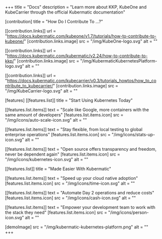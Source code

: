 +++
title = "Docs"
description = "Learn more about KKP, KubeOne and KubeCarrier through the official Kubermatic documentation"

[contribution]
title = "How Do I Contribute To ...?"

  [[contribution.links]]
  url = "https://docs.kubermatic.com/kubeone/v1.7/tutorials/how-to-contribute-to-kubeone/"
  [contribution.links.image]
  src = "/img/KubeOne-logo.svg"
  alt = ""

  [[contribution.links]]
  url = "https://docs.kubermatic.com/kubermatic/v2.24/how-to-contribute-to-kkp/"
  [contribution.links.image]
  src = "/img/KubermaticKubernetesPlatform-logo.svg"
  alt = ""

 [[contribution.links]]
  url = "https://docs.kubermatic.com/kubecarrier/v0.3/tutorials_howtos/how_to_contribute_to_kubecarrier/"
  [contribution.links.image]
  src = "/img/KubeCarrier-logo.svg"
  alt = ""

[features]
  [[features.list]]
  title = "Start Using Kubernetes Today"

  [[features.list.items]]
  text = "Scale like Google, more containers with the same amount of developers"
  [features.list.items.icon]
  src = "/img/icons/auto-scale-icon.svg"
  alt = ""

  [[features.list.items]]
  text = "Stay flexible, from local testing to global enterprise operations"
  [features.list.items.icon]
  src = "/img/icons/stats-up-icon.svg"
  alt = ""

  [[features.list.items]]
  text = "Open source offers transparency and freedom, never be dependent again"
  [features.list.items.icon]
  src = "/img/icons/kubernetes-icon.svg"
  alt = ""

  [[features.list]]
  title = "Made Easier With Kubermatic"

  [[features.list.items]]
  text = "Speed up your cloud native adoption"
  [features.list.items.icon]
  src = "/img/icons/time-icon.svg"
  alt = ""

  [[features.list.items]]
  text = "Automate Day 2 operations and reduce costs"
  [features.list.items.icon]
  src = "/img/icons/cash-icon.svg"
  alt = ""

  [[features.list.items]]
  text = "Empower your development team to work with the stack they need"
  [features.list.items.icon]
  src = "/img/icons/person-icon.svg"
  alt = ""

[demoImage]
src = "/img/kubermatic-kubernetes-platform.png"
alt = ""
+++
